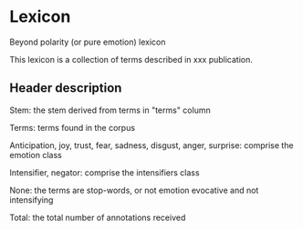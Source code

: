 # Lexicon

Beyond polarity (or pure emotion) lexicon

This lexicon is a collection of terms described in xxx publication.

## **Header description**

Stem: the stem derived from terms in "terms" column

Terms: terms found in the corpus

Anticipation, joy, trust, fear, sadness, disgust, anger, surprise: comprise the emotion class

Intensifier, negator: comprise the intensifiers class

None: the terms are stop-words, or not emotion evocative and not intensifying

Total: the total number of annotations received
